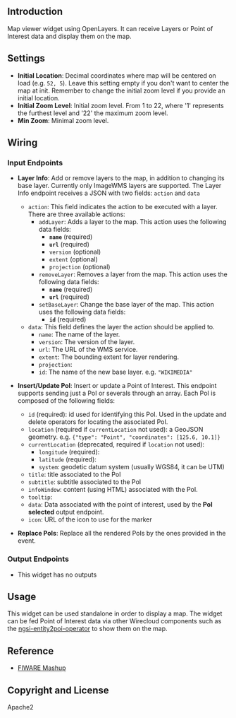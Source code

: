 ## Introduction

Map viewer widget using OpenLayers. It can receive Layers or Point of Interest data and display them
 on the map.

## Settings


- **Initial Location**: Decimal coordinates where map will be centered on load (e.g. `52, 5`). Leave this setting empty if you don't want to center the map at init. Remember to change the initial zoom level if you provide an initial location. 
- **Initial Zoom Level**: Initial zoom level. From 1 to 22, where '1' represents the furthest level and '22' the maximum zoom level. 
- **Min Zoom**: Minimal zoom level.


## Wiring

### Input Endpoints


- **Layer Info**: Add or remove layers to the map, in addition to changing its base layer. Currently only ImageWMS layers are supported.
  The Layer Info endpoint receives a JSON with two fields: `action` and `data`
  - `action`: This field indicates the action to be executed with a layer. There are three available actions:
    - `addLayer`: Adds a layer to the map. This action uses the following data fields:
      - **`name`** (required)
      - **`url`** (required)
      - `version` (optional)
      - `extent` (optional)
      - `projection` (optional)
    - `removeLayer`: Removes a layer from the map. This action uses the following data fields: 
      - **`name`** (required)
      - **`url`** (required)
    - `setBaseLayer`: Change the base layer of the map. This action uses the following data fields:
      - **`id`** (required)
  - `data`: This field defines the layer the action should be applied to.
    - `name`: The name of the layer.
    - `version`: The version of the layer.
    - `url`: The URL of the WMS service.
    - `extent`: The bounding extent for layer rendering.
    - `projection`: 
    - `id`: The name of the new base layer. e.g. `"WIKIMEDIA"`

- **Insert/Update PoI**: Insert or update a Point of Interest. This endpoint
  supports sending just a PoI or severals through an array. Each PoI is composed
  of the following fields:
    - `id` (required): id used for identifying this PoI. Used in the update and
        delete operators for locating the associated PoI.
    - `location` (required if `currentLocation` not used): a GeoJSON geometry.
      e.g. `{"type": "Point", "coordinates": [125.6, 10.1]}`
    - `currentLocation` (deprecated, required if `location` not used):
        - `longitude` (required):
		- `latitude` (required):
        - `system`: geodetic datum system (usually WGS84, it can be UTM)
	- `title`: title associated to the PoI
    - `subtitle`: subtitle associated to the PoI
    - `infoWindow`: content (using HTML) associated with the PoI.
    - `tooltip`: 
    - `data`: Data associated with the point of interest, used by the **PoI
      selected** output endpoint.
    - `icon`: URL of the icon to use for the marker
- **Replace PoIs**: Replace all the rendered PoIs by the ones provided in the
  event.

### Output Endpoints

- This widget has no outputs

## Usage

This widget can be used standalone in order to display a map. The widget can be fed Point of Interest data via other Wirecloud components such as the [ngsi-entity2poi-operator](https://github.com/wirecloud-fiware/ngsi-entity2poi-operator) to show them on the map.

## Reference

- [FIWARE Mashup](https://mashup.lab.fiware.org/)

## Copyright and License

Apache2
